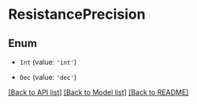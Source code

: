 # ResistancePrecision

## Enum


* `Int` (value: `'int'`)

* `Dec` (value: `'dec'`)


[[Back to API list]](../README.md#documentation-for-api-endpoints) [[Back to Model list]](../README.md#documentation-for-models) [[Back to README]](../README.md)
